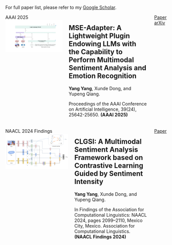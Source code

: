 For full paper list, please refer to my [Google Scholar](https://scholar.google.com/citations?user=ueMAa5wAAAAJ&hl=zh-CN).


<!-- - *<strong><strong>Yang Yang</strong></strong>, Xunde Dong, and Yupeng Qiang. 2025. MSE-Adapter: A Lightweight Plugin Endowing LLMs with the Capability to Perform Multimodal Sentiment Analysis and Emotion Recognition. Proceedings of the AAAI Conference on Artificial Intelligence, 39(24), 25642-25650. <strong><strong>(AAAI 2025)</strong></strong>.* [[Paper]](https://ojs.aaai.org/index.php/AAAI/article/download/34755/36910)[[arXiv]](https://arxiv.org/pdf/2502.12478)

- *<strong><strong>Yang Yang</strong></strong>, Xunde Dong, and Yupeng Qiang. 2024. CLGSI: A Multimodal Sentiment Analysis Framework based on Contrastive Learning Guided by Sentiment Intensity. In Findings of the Association for Computational Linguistics: NAACL 2024, pages 2099–2110, Mexico City, Mexico. Association for Computational Linguistics. <strong><strong>(NAACL Findings 2024)</strong></strong>.* [[Paper]](https://aclanthology.org/2024.findings-naacl.135.pdf) -->



<!DOCTYPE html>
<html lang="en">

<head>
  <meta charset="UTF-8">
  <meta name="viewport" content="width=device-width, initial-scale=1.0">
  <style>
   .paper-section {
      display: flex;
      align-items: start;
      gap: 20px;
      margin-bottom: 20px;
    }

   .journal-logo {
      padding: 5px 20px;
      border-radius: 5px 5px 0 0;
    }

   .journal-name {
      color: white;
      font-weight: bold;
    }

   .paper-info {
      flex: 1;
    }

   .paper-title {
      margin-top: 0;
    }

   .authors,
   .publication-info {
      margin-bottom: 0;
    }

   .action-buttons {
      display: flex;
      gap: 10px;
    }

   .button {
      padding: 5px 10px;
      background-color: #f0f0f0;
      text-decoration: none;
      border-radius: 3px;
    }

   .paper-img {
      max-width: 100%;
      height: auto;
      margin-bottom: 10px;
    }

    .aaai-logo {
      background-color: #2196f3;
    }

   .naacl-logo {
      background-color:rgb(230, 41, 41);
    }
  </style>
</head>

<body>
  <!-- 第一篇论文 -->
  <div class="paper-section">
    <div>
      <div class="journal-logo aaai-logo">
        <span class="journal-name">AAAI 2025</span>
      </div>
      <img src="../static/assets/img/publication_preview/MSE-Adapter.jpg" alt="MSE-Adapter" class="paper-img">
    </div>
    <div class="paper-info">
      <h2 class="paper-title">MSE-Adapter: A Lightweight Plugin Endowing LLMs with the Capability to Perform Multimodal Sentiment Analysis and Emotion Recognition</h2>
      <p class="authors">
        <strong>Yang Yang</strong>, Xunde Dong, and Yupeng Qiang.
      </p>
      <p class="publication-info">
        Proceedings of the AAAI Conference on Artificial Intelligence, 39(24), 25642-25650. <strong>(AAAI 2025)</strong>
      </p>
    </div>
    <div class="action-buttons">
      <a href="https://ojs.aaai.org/index.php/AAAI/article/download/34755/36910" class="button">Paper</a>
      <a href="https://arxiv.org/pdf/2502.12478" class="button">arXiv</a>
    </div>
  </div>

  <!-- 第二篇论文 -->
  <div class="paper-section">
    <div>
      <div class="journal-logo naacl-logo">
        <span class="journal-name">NAACL 2024 Findings</span>
      </div>
      <img src="../static/assets/img/publication_preview/CLGSI.png" alt="CLGSI" class="paper-img">
    </div>
    <div class="paper-info">
      <h2 class="paper-title">CLGSI: A Multimodal Sentiment Analysis Framework based on Contrastive Learning Guided by Sentiment Intensity</h2>
      <p class="authors">
        <strong>Yang Yang</strong>, Xunde Dong, and Yupeng Qiang.
      </p>
      <p class="publication-info">
        In Findings of the Association for Computational Linguistics: NAACL 2024, pages 2099–2110, Mexico City, Mexico. Association for Computational Linguistics. <strong>(NAACL Findings 2024)</strong>
      </p>
    </div>
    <div class="action-buttons">
      <a href="https://aclanthology.org/2024.findings-naacl.135.pdf" class="button">Paper</a>
    </div>
  </div>
</body>

</html>